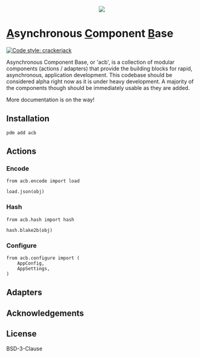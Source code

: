 <p align="center">
<img src="https://drive.google.com/uc?id=1pMUqyvgMkhGYoLz3jBibZDl3J63HEcCC">
</p>

# <u>A</u>synchronous <u>C</u>omponent <u>B</u>ase

[![Code style: crackerjack](https://img.shields.io/badge/code%20style-crackerjack-000042)](https://github.com/lesleslie/crackerjack)


Asynchronous Component Base, or 'acb', is a collection of modular
components (actions / adapters) that provide the building blocks for rapid,
asynchronous, application development.
This codebase should be considered alpha right now as it is under
heavy development. A majority of the components though should be
immediately usable as they are added.

More documentation is on the way!

## Installation

```
pdm add acb
```

## Actions

### Encode

```
from acb.encode import load

load.json(obj)
```

### Hash

```
from acb.hash import hash

hash.blake2b(obj)
```

### Configure

```
from acb.configure import (
    AppConfig,
    AppSettings,
)
```

## Adapters


## Acknowledgements


## License

BSD-3-Clause
